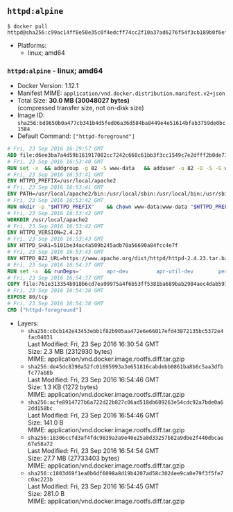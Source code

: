 ## `httpd:alpine`

```console
$ docker pull httpd@sha256:c99ac14ff8e50e35c0f4edcff74cc2f10a37ad6276f54f3cb189b0f6ef26530c
```

-	Platforms:
	-	linux; amd64

### `httpd:alpine` - linux; amd64

-	Docker Version: 1.12.1
-	Manifest MIME: `application/vnd.docker.distribution.manifest.v2+json`
-	Total Size: **30.0 MB (30048027 bytes)**  
	(compressed transfer size, not on-disk size)
-	Image ID: `sha256:bd9650b0a477cb341b4d5fed06a36d584ba8449e4e51614bfab3759de0bc1584`
-	Default Command: `["httpd-foreground"]`

```dockerfile
# Fri, 23 Sep 2016 16:29:57 GMT
ADD file:d6ee3ba7a4d59b161917082cc7242c660c61bb3f3cc1549c7e2dfff2b0de7104 in / 
# Fri, 23 Sep 2016 16:53:40 GMT
RUN set -x 	&& addgroup -g 82 -S www-data 	&& adduser -u 82 -D -S -G www-data www-data
# Fri, 23 Sep 2016 16:53:41 GMT
ENV HTTPD_PREFIX=/usr/local/apache2
# Fri, 23 Sep 2016 16:53:41 GMT
ENV PATH=/usr/local/apache2/bin:/usr/local/sbin:/usr/local/bin:/usr/sbin:/usr/bin:/sbin:/bin
# Fri, 23 Sep 2016 16:53:42 GMT
RUN mkdir -p "$HTTPD_PREFIX" 	&& chown www-data:www-data "$HTTPD_PREFIX"
# Fri, 23 Sep 2016 16:53:42 GMT
WORKDIR /usr/local/apache2
# Fri, 23 Sep 2016 16:53:42 GMT
ENV HTTPD_VERSION=2.4.23
# Fri, 23 Sep 2016 16:53:43 GMT
ENV HTTPD_SHA1=5101be34ac4a509b245adb70a56690a84fcc4e7f
# Fri, 23 Sep 2016 16:53:43 GMT
ENV HTTPD_BZ2_URL=https://www.apache.org/dist/httpd/httpd-2.4.23.tar.bz2
# Fri, 23 Sep 2016 16:54:37 GMT
RUN set -x 	&& runDeps=' 		apr-dev 		apr-util-dev 		perl 	' 	&& apk add --no-cache --virtual .build-deps 		$runDeps 		ca-certificates 		gcc 		gnupg 		libc-dev 		make 		openssl 		openssl-dev 		pcre-dev 		tar 		&& wget -O httpd.tar.bz2 "$HTTPD_BZ2_URL" 	&& echo "$HTTPD_SHA1 *httpd.tar.bz2" | sha1sum -c - 	&& wget -O httpd.tar.bz2.asc "$HTTPD_BZ2_URL.asc" 	&& export GNUPGHOME="$(mktemp -d)" 	&& gpg --keyserver ha.pool.sks-keyservers.net --recv-keys A93D62ECC3C8EA12DB220EC934EA76E6791485A8 	&& gpg --batch --verify httpd.tar.bz2.asc httpd.tar.bz2 	&& rm -r "$GNUPGHOME" httpd.tar.bz2.asc 		&& mkdir -p src 	&& tar -xvf httpd.tar.bz2 -C src --strip-components=1 	&& rm httpd.tar.bz2 	&& cd src 		&& ./configure 		--prefix="$HTTPD_PREFIX" 		--enable-mods-shared=reallyall 	&& make -j"$(getconf _NPROCESSORS_ONLN)" 	&& make install 		&& cd .. 	&& rm -r src 		&& sed -ri 		-e 's!^(\s*CustomLog)\s+\S+!\1 /proc/self/fd/1!g' 		-e 's!^(\s*ErrorLog)\s+\S+!\1 /proc/self/fd/2!g' 		"$HTTPD_PREFIX/conf/httpd.conf" 		&& runDeps="$runDeps $( 		scanelf --needed --nobanner --recursive /usr/local 			| awk '{ gsub(/,/, "\nso:", $2); print "so:" $2 }' 			| sort -u 			| xargs -r apk info --installed 			| sort -u 	)" 	&& apk add --virtual .httpd-rundeps $runDeps 	&& apk del .build-deps
# Fri, 23 Sep 2016 16:54:37 GMT
COPY file:761e313354b918b6cd7ea99975a4f6b53ff5381ba689bab2984aec4dab597215 in /usr/local/bin/ 
# Fri, 23 Sep 2016 16:54:38 GMT
EXPOSE 80/tcp
# Fri, 23 Sep 2016 16:54:38 GMT
CMD ["httpd-foreground"]
```

-	Layers:
	-	`sha256:c0cb142e43453ebb1f82b905aa472e6e66017efd43872135bc5372e4fac04031`  
		Last Modified: Fri, 23 Sep 2016 16:30:54 GMT  
		Size: 2.3 MB (2312930 bytes)  
		MIME: application/vnd.docker.image.rootfs.diff.tar.gzip
	-	`sha256:de45dc8398a52fc01695993a3e651816cabdebb0861ba8b6c5aa3dfbfc77ab8b`  
		Last Modified: Fri, 23 Sep 2016 16:54:46 GMT  
		Size: 1.3 KB (1272 bytes)  
		MIME: application/vnd.docker.image.rootfs.diff.tar.gzip
	-	`sha256:acfe8914727b6a722d22b827c06ad518db609263e54cdc92a7bde0a62dd158bc`  
		Last Modified: Fri, 23 Sep 2016 16:54:46 GMT  
		Size: 141.0 B  
		MIME: application/vnd.docker.image.rootfs.diff.tar.gzip
	-	`sha256:18306ccfd3af4fdc9839a3a9e40e25a8d33257b82a9dbe2f440dbcae67e58a72`  
		Last Modified: Fri, 23 Sep 2016 16:54:54 GMT  
		Size: 27.7 MB (27733403 bytes)  
		MIME: application/vnd.docker.image.rootfs.diff.tar.gzip
	-	`sha256:c1803d69f1ea0b6df6098a8d19b4207ad58c3024ee9ca0e79f3f5fe7c0ac223b`  
		Last Modified: Fri, 23 Sep 2016 16:54:45 GMT  
		Size: 281.0 B  
		MIME: application/vnd.docker.image.rootfs.diff.tar.gzip
